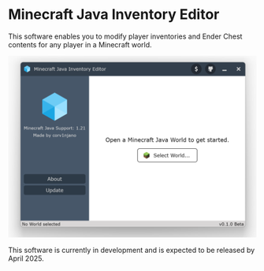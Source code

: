 # Minecraft Java Inventory Editor

This software enables you to modify player inventories and Ender Chest contents for any player in a Minecraft world.

![Minecraft Java Inventory Editor User Interface](img/minecraft_java_inventory_editor.png)

This software is currently in development and is expected to be released by April 2025.

